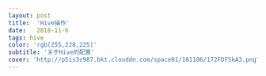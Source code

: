 ```yaml
---
layout: post
title:  'Hive操作'
date:   2018-11-6
tags: hive
color: 'rgb(255,228,225)'
subtitle: '关于Hive的配置'
cover: 'http://p5is3c987.bkt.clouddn.com/space01/181106/172FDF5kA3.png?imageslim'
---
```



